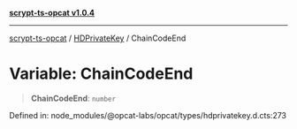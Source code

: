 [**scrypt-ts-opcat v1.0.4**](../../../README.md)

***

[scrypt-ts-opcat](../../../README.md) / [HDPrivateKey](../README.md) / ChainCodeEnd

# Variable: ChainCodeEnd

> **ChainCodeEnd**: `number`

Defined in: node\_modules/@opcat-labs/opcat/types/hdprivatekey.d.cts:273
